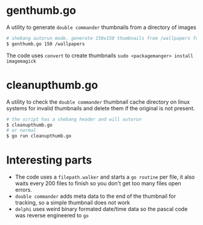 # genthumb.go

A utility to generate `double commander` thumbnails from a directory of images

```sh
# shebang autorun mode, generate 150x150 thumbnails from /wallpapers folder
$ genthumb.go 150 /wallpapers
```

The code uses `convert` to create thumbnails `sudo <packagemanger> install imagemagick`

# cleanupthumb.go

A utility to check the `double commander` thumbnail cache directory on linux systems for invalid thumbnails and delete them if the original is not present.

```sh
# the script has a shebang header and will autorun
$ cleanupthumb.go
# or normal
$ go run cleanupthumb.go
```

# Interesting parts

- The code uses a `filepath.walker` and starts a `go routine` per file, it also waits every 200 files to finish so you don't get too many files open errors.
- `double commander` adds meta data to the end of the thumbnail for tracking, so a simple thumbnail does not work
- `delphi` uses weird binary formated date/time data so the pascal code was reverse engineered to `go`